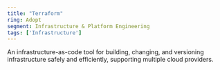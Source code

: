 ```yaml
---
title: "Terraform"
ring: Adopt
segment: Infrastructure & Platform Engineering
tags: ['Infrastructure']
---
```

An infrastructure-as-code tool for building, changing, and versioning infrastructure safely and efficiently, supporting multiple cloud providers.
